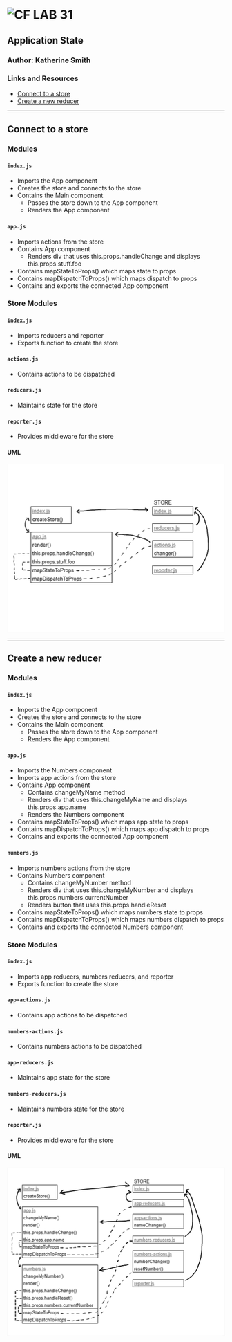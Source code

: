 ![CF](http://i.imgur.com/7v5ASc8.png) LAB 31
=================================================

## Application State

### Author: Katherine Smith

### Links and Resources
* [Connect to a store](https://codesandbox.io/s/4rz165l614)
* [Create a new reducer](https://codesandbox.io/s/0qpr4nq8zl)

---

## Connect to a store 
### Modules
#### `index.js`
- Imports the App component
- Creates the store and connects to the store
- Contains the Main component
  - Passes the store down to the App component
  - Renders the App component
#### `app.js`
- Imports actions from the store
- Contains App component
  - Renders div that uses this.props.handleChange and displays this.props.stuff.foo
- Contains mapStateToProps() which maps state to props
- Contains mapDispatchToProps() which maps dispatch to props
- Contains and exports the connected App component

### Store Modules
#### `index.js`
- Imports reducers and reporter
- Exports function to create the store
#### `actions.js`
- Contains actions to be dispatched
#### `reducers.js`
- Maintains state for the store
#### `reporter.js`
- Provides middleware for the store

#### UML
<img src="./connect-to-a-store.jpg" alt="connect-to-a-store.jpg" width="600px">

---

## Create a new reducer
### Modules
#### `index.js`
- Imports the App component
- Creates the store and connects to the store
- Contains the Main component
  - Passes the store down to the App component
  - Renders the App component
#### `app.js`
- Imports the Numbers component
- Imports app actions from the store
- Contains App component
  - Contains changeMyName method
  - Renders div that uses this.changeMyName and displays this.props.app.name
  - Renders the Numbers component
- Contains mapStateToProps() which maps app state to props
- Contains mapDispatchToProps() which maps app dispatch to props
- Contains and exports the connected App component
#### `numbers.js`
- Imports numbers actions from the store
- Contains Numbers component
  - Contains changeMyNumber method
  - Renders div that uses this.changeMyNumber and displays this.props.numbers.currentNumber
  - Renders button that uses this.props.handleReset
- Contains mapStateToProps() which maps numbers state to props
- Contains mapDispatchToProps() which maps numbers dispatch to props
- Contains and exports the connected Numbers component

### Store Modules
#### `index.js`
- Imports app reducers, numbers reducers, and reporter
- Exports function to create the store
#### `app-actions.js`
- Contains app actions to be dispatched
#### `numbers-actions.js`
- Contains numbers actions to be dispatched
#### `app-reducers.js`
- Maintains app state for the store
#### `numbers-reducers.js`
- Maintains numbers state for the store
#### `reporter.js`
- Provides middleware for the store

#### UML
<img src="./create-a-new-reducer.jpg" alt="create-a-new-reducer.jpg" width="600px">